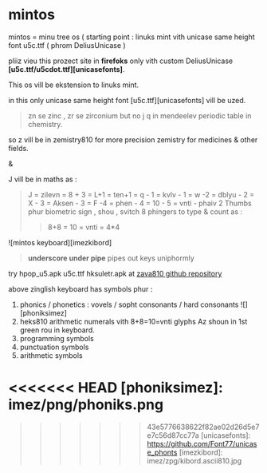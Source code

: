 # mintos
mintos = minu tree os ( starting point : linuks mint vith unicase same height font u5c.ttf ( phrom DeliusUnicase )

pliiz vieu this prozect site in **firefoks** only vith custom DeliusUnicase **[u5c.ttf/u5cdot.ttf][unicasefonts]**.

This os vill be ekstension to linuks mint.

in this only unicase same height font [u5c.ttf][unicasefonts] vill be uzed.

> zn se zinc , zr se zirconium but no j q in mendeelev periodic table in chemistry.

so z vill be in zemistry810 for more precision zemistry for medicines & other fields.

&

J vill be in maths as :

> J = zilevn = 8 + 3 = L+1 = ten+1 = q - 1 = kvlv - 1 = w -2 = dblyu - 2 = X - 3 = Aksen - 3 = F -4 = phen - 4 = 10 - 5 = vnti - phaiv
> 2 Thumbs phur biometric sign , shou , svitch
> 8 phingers to type & count as :
>> 8+8 = 10 = vnti = 4*4 

![mintos keyboard][imezkibord]

> **underscore under pipe** pipes out keys uniphormly

try hpop_u5.apk u5c.ttf hksuletr.apk at [zava810 github repository][zava810]

above zinglish keyboard has symbols phur :

1. phonics / phonetics : vovels / sopht consonants / hard consonants
![][phoniksimez]
2. heks810 arithmetic numerals vith 8+8=10=vnti glyphs Az shoun in 1st green rou in keyboard.
3. programming symbols
4. punctuation symbols
5. arithmetic symbols


[zava810]: http://github.com/zava810/zava810
<<<<<<< HEAD
[phoniksimez]: imez/png/phoniks.png
=======
>>>>>>> 43e5776638622f82ae02d26d5e7e7c56d87cc77a
[unicasefonts]: https://github.com/Font77/unicase_phonts
[imezkibord]: imez/zpg/kibord.ascii810.jpg
